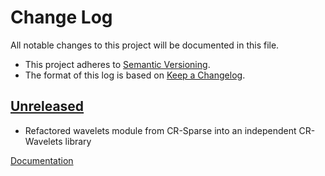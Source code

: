 # Change Log
All notable changes to this project will be documented in this file.

* This project adheres to [Semantic Versioning](https://semver.org/spec/v2.0.0.html).
* The format of this log is based on [Keep a Changelog](https://keepachangelog.com/en/1.0.0/).

## [Unreleased]

* Refactored wavelets module from CR-Sparse into an independent CR-Wavelets library

[Documentation](https://cr-wavelets.readthedocs.io/en/latest/)

[Unreleased]: https://github.com/carnotresearch/cr-wavelets/compare/v0.2.2...HEAD

